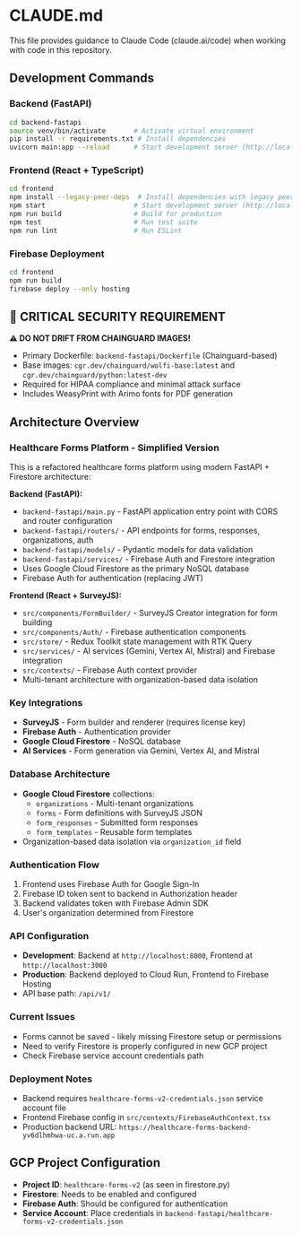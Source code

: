 # CLAUDE.md

This file provides guidance to Claude Code (claude.ai/code) when working with code in this repository.

## Development Commands

### Backend (FastAPI)
```bash
cd backend-fastapi
source venv/bin/activate       # Activate virtual environment
pip install -r requirements.txt # Install dependencies
uvicorn main:app --reload      # Start development server (http://localhost:8000)
```

### Frontend (React + TypeScript)
```bash
cd frontend
npm install --legacy-peer-deps  # Install dependencies with legacy peer deps for SurveyJS
npm start                      # Start development server (http://localhost:3000)
npm run build                  # Build for production
npm test                       # Run test suite
npm run lint                   # Run ESLint
```

### Firebase Deployment
```bash
cd frontend
npm run build
firebase deploy --only hosting
```

## 🔐 CRITICAL SECURITY REQUIREMENT
**⚠️ DO NOT DRIFT FROM CHAINGUARD IMAGES!**
- Primary Dockerfile: `backend-fastapi/Dockerfile` (Chainguard-based)
- Base images: `cgr.dev/chainguard/wolfi-base:latest` and `cgr.dev/chainguard/python:latest-dev`
- Required for HIPAA compliance and minimal attack surface
- Includes WeasyPrint with Arimo fonts for PDF generation

## Architecture Overview

### Healthcare Forms Platform - Simplified Version
This is a refactored healthcare forms platform using modern FastAPI + Firestore architecture:

**Backend (FastAPI):**
- `backend-fastapi/main.py` - FastAPI application entry point with CORS and router configuration
- `backend-fastapi/routers/` - API endpoints for forms, responses, organizations, auth
- `backend-fastapi/models/` - Pydantic models for data validation
- `backend-fastapi/services/` - Firebase Auth and Firestore integration
- Uses Google Cloud Firestore as the primary NoSQL database
- Firebase Auth for authentication (replacing JWT)

**Frontend (React + SurveyJS):**
- `src/components/FormBuilder/` - SurveyJS Creator integration for form building
- `src/components/Auth/` - Firebase authentication components
- `src/store/` - Redux Toolkit state management with RTK Query
- `src/services/` - AI services (Gemini, Vertex AI, Mistral) and Firebase integration
- `src/contexts/` - Firebase Auth context provider
- Multi-tenant architecture with organization-based data isolation

### Key Integrations
- **SurveyJS** - Form builder and renderer (requires license key)
- **Firebase Auth** - Authentication provider
- **Google Cloud Firestore** - NoSQL database
- **AI Services** - Form generation via Gemini, Vertex AI, and Mistral

### Database Architecture
- **Google Cloud Firestore** collections:
  - `organizations` - Multi-tenant organizations
  - `forms` - Form definitions with SurveyJS JSON
  - `form_responses` - Submitted form responses
  - `form_templates` - Reusable form templates
- Organization-based data isolation via `organization_id` field

### Authentication Flow
1. Frontend uses Firebase Auth for Google Sign-In
2. Firebase ID token sent to backend in Authorization header
3. Backend validates token with Firebase Admin SDK
4. User's organization determined from Firestore

### API Configuration
- **Development**: Backend at `http://localhost:8000`, Frontend at `http://localhost:3000`
- **Production**: Backend deployed to Cloud Run, Frontend to Firebase Hosting
- API base path: `/api/v1/`

### Current Issues
- Forms cannot be saved - likely missing Firestore setup or permissions
- Need to verify Firestore is properly configured in new GCP project
- Check Firebase service account credentials path

### Deployment Notes
- Backend requires `healthcare-forms-v2-credentials.json` service account file
- Frontend Firebase config in `src/contexts/FirebaseAuthContext.tsx`
- Production backend URL: `https://healthcare-forms-backend-yv6dlhmhwa-uc.a.run.app`

## GCP Project Configuration
- **Project ID**: `healthcare-forms-v2` (as seen in firestore.py)
- **Firestore**: Needs to be enabled and configured
- **Firebase Auth**: Should be configured for authentication
- **Service Account**: Place credentials in `backend-fastapi/healthcare-forms-v2-credentials.json`